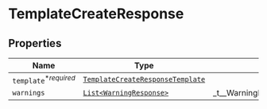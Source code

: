 

# TemplateCreateResponse



## Properties

| Name | Type | Description | Notes |
|------------ | ------------- | ------------- | -------------|
| `template`<sup>*_required_</sup> | [```TemplateCreateResponseTemplate```](TemplateCreateResponseTemplate.md) |    |  |
| `warnings` | [```List<WarningResponse>```](WarningResponse.md) |  _t__WarningResponse::LIST_DESCRIPTION  |  |



